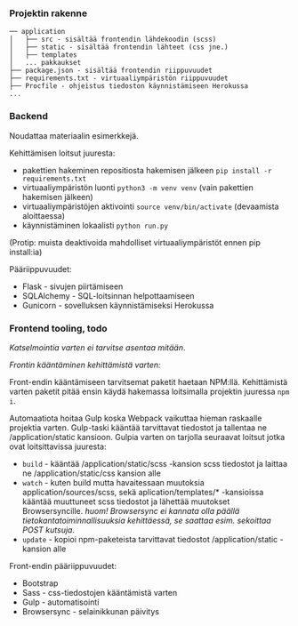 
### Projektin rakenne

```
── application
│   ├── src - sisältää frontendin lähdekoodin (scss)
│   ├── static - sisältää frontendin lähteet (css jne.)
│   ├── templates
│   ... pakkaukset
├── package.json - sisältää frontendin riippuvuudet
├── requirements.txt - virtuaaliympäristön riippuvuudet
├── Procfile - ohjeistus tiedoston käynnistämiseen Herokussa
...
```

### Backend
Noudattaa materiaalin esimerkkejä.

Kehittämisen loitsut juuresta:
* pakettien hakeminen repositiosta hakemisen jälkeen `pip install -r requirements.txt`
* virtuaaliympäristön luonti `python3 -m venv venv` (vain pakettien hakemisen jälkeen)
* virtuaaliympäristöjen aktivointi `source venv/bin/activate` (devaamista aloittaessa)
* käynnistäminen lokaalisti `python run.py`

(Protip: muista deaktivoida mahdolliset virtuaaliympäristöt ennen pip install:ia)

Pääriippuvuudet:
  * Flask - sivujen piirtämiseen
  * SQLAlchemy - SQL-loitsinnan helpottaamiseen
  * Gunicorn - sovelluksen käynnistämiseksi Herokussa


### Frontend tooling, todo
*Katselmointia varten ei tarvitse asentaa mitään*.

_Frontin kääntäminen kehittämistä varten:_ 

Front-endin kääntämiseen tarvitsemat paketit haetaan NPM:llä. Kehittämistä varten paketit pitää ensin käydä hakemassa loitsimalla projektin juuressa `npm i`. 

Automaatiota hoitaa Gulp koska Webpack vaikuttaa hieman raskaalle projektia varten. Gulp-taski kääntää tarvittavat tiedostot ja tallentaa ne /application/static kansioon. Gulpia varten on tarjolla seuraavat loitsut jotka ovat loitsittavissa juuresta:

  * `build` - kääntää /application/static/scss -kansion scss tiedostot ja laittaa ne /application/static/css kansion alle
  * `watch` - kuten build mutta havaitessaan muutoksia application/sources/scss, sekä aplication/templates/* -kansioissa kääntää muuttuneet scss tiedostot ja lähettää muutokset Browsersyncille. _huom! Browsersync ei kannata olla päällä tietokantatoiminnallisuuksia kehittäessä, se saattaa esim. sekoittaa POST kutsuja._
  * `update` - kopioi npm-paketeista tarvittavat tiedostot /application/static -kansion alle

Front-endin pääriippuvuudet:
  * Bootstrap 
  * Sass - css-tiedostojen kääntämistä varten
  * Gulp - automatisointi 
  * Browsersync - selainikkunan päivitys